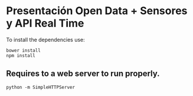 # Presentación Open Data + Sensores y API Real Time

To install the dependencies use:

    bower install
    npm install
    
## Requires to a web server to run properly.

    python -m SimpleHTTPServer
